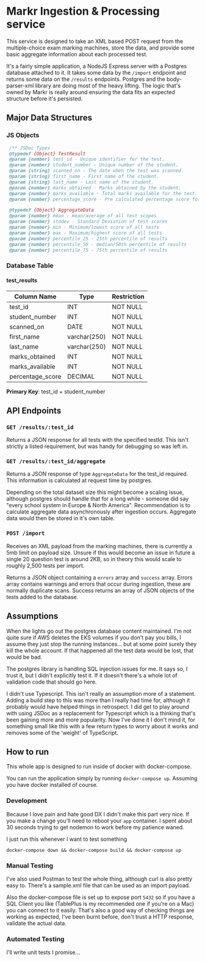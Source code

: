 # Markr Ingestion & Processing service

This service is designed to take an XML based POST request from the multiple-choice exam marking machines, store the data, and provide some basic aggregate information about each processed test.

It's a fairly simple application, a NodeJS Express server with a Postgres database attached to it. It takes some data by the `/import` endpoint and returns some data on the `/results` endpoints. Postgres and the body-parser-xml library are doing most of the heavy lifting. The logic that's owned by Markr is really around ensuring the data fits an expected structure before it's persisted.

## Major Data Structures
### JS Objects
```js
 /** JSDoc Types
 @typedef {Object} TestResult
 @param {number} test_id - Unique identifier for the test.
 @param {number} student_number - Unique number of the student.
 @param {string} scanned_on - The date when the test was scanned.
 @param {string} first_name - First name of the student.
 @param {string} last_name - Last name of the student.
 @param {number} marks_obtained - Marks obtained by the student.
 @param {number} marks_available - Total marks available for the test.
 @param {number} percentage_score - Pre calculated percentage score for the test.

 @typedef {Object} AggregateData
 @param {number} mean - mean/average of all test scopes
 @param {number} stddev - Standard Deviation of test scores
 @param {number} min - Minimum/lowest score of all tests
 @param {number} max - Maximum/highest score of all tests
 @param {number} percentile_25 - 25th percentile of results
 @param {number} percentile_50 - median/50th percentile of results
 @param {number} percentile_75 - 75th percentile of results
```

### Database Table
#### test_results
| Column Name | Type | Restriction |
| ---- | --- | --- |
| test_id | INT | NOT NULL |
| student_number | INT | NOT NULL |
| scanned_on | DATE | NOT NULL |
| first_name | varchar(250) | NOT NULL |
| last_name | varchar(250) | NOT NULL |
| marks_obtained | INT | NOT NULL |
| marks_available | INT | NOT NULL |
| percentage_score | DECIMAL | NOT NULL |

**Primary Key**: test_id + student_number

## API Endpoints

### `GET /results/:test_id`
Returns a JSON response for all tests with the specified testId. This isn't strictly a listed requirement, but was handy for debugging so was left in.

### `GET /results/:test_id/aggregate`
Returns a JSON response of type `AggregateData` for the test_id required. This information is calculated at request time by postgres.

Depending on the total dataset size this might become a scaling issue, although postgres should handle that for a long while - someone did say "every school system in Europe & North America". Recommendation is to calculate aggregate data asynchronously after ingestion occurs. Aggregate data would then be stored in it's own table.

### `POST /import`
Receives an XML payload from the marking machines, there is currently a 5mb limit on payload size. Unsure if this would become an issue in future a single 20 question test is around 2KB, so in theory this would scale to roughly 2,500 tests per import.

Returns a JSON object containing a `errors` array and `success` array. Errors array contains warnings and errors that occur during ingestion, these are normally duplicate scans. Success returns an array of JSON objects of the tests added to the database.


## Assumptions
When the lights go out the postgres database content maintained. I'm not quite sure if AWS deletes the EKS volumes if you don't pay you bills, I assume they just stop the running instances... but at some point surely they kill the whole account. If that happened all the test data would be lost, that would be bad.

The postgres library is handling SQL injection issues for me. It says so, I trust it, but I didn't explicitly test it. If it doesn't there's a whole lot of validation code that should go here.

I didn't use Typescript. This isn't really an assumption more of a statement. Adding a build step to this was more than I really had time for, although it probably would have helped things in retrospect. I did get to play around with using JSDoc as a replacement for Typescript which is a thinking that's been gaining more and more popularity. Now I've done it I don't mind it, for something small like this with a few return types to worry about it works and removes some of the 'weight' of TypeScript.

## How to run
This whole app is designed to run inside of docker with docker-compose.

You can run the application simply by running `docker-compose up`. Assuming you have docker installed of course.

### Development
Because I love pain and hate good DX I didn't make this part very nice. If you make a change you'll need to reboot your `app` container. I spent about 30 seconds trying to get nodemon to work before my patience waned.

I just run this whenever I want to test something

```
docker-compose down && docker-compose build && docker-compose up
```

### Manual Testing
I've also used Postman to test the whole thing, although curl is also pretty easy to. There's a sample.xml file that can be used as an import payload.

Also the docker-compose file is set up to expose port `5432` so if you have a SQL Client you like (TablePlus is my recommended one if you're on a Mac) you can connect to it easily. That's also a good way of checking things are working as expected, I've been burnt before, don't trust a HTTP response, validate the actual data.

### Automated Testing
I'll write unit tests I promise...

